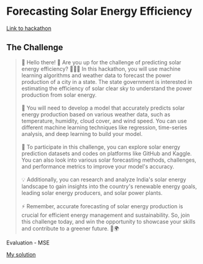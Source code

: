 # Forecasting Solar Energy Efficiency

[Link to hackathon](https://machinehack.com/hackathons/forecasting_solar_energy_efficiency_engage_in_the_challenge_and_win/overview)

## The Challenge
>👋 Hello there! 👀 Are you up for the challenge of predicting solar energy efficiency? 🔮💡🌞 In this hackathon, you will use machine learning algorithms and weather data to forecast the power production of a city in a state. The state government is interested in estimating the efficiency of solar clear sky to understand the power production from solar energy.<br><br>
🧐 You will need to develop a model that accurately predicts solar energy production based on various weather data, such as temperature, humidity, cloud cover, and wind speed. You can use different machine learning techniques like regression, time-series analysis, and deep learning to build your model.<br><br>
🔎 To participate in this challenge, you can explore solar energy prediction datasets and codes on platforms like GitHub and Kaggle. You can also look into various solar forecasting methods, challenges, and performance metrics to improve your model's accuracy.<br><br>
💡 Additionally, you can research and analyze India's solar energy landscape to gain insights into the country's renewable energy goals, leading solar energy producers, and solar power plants.<br><br>
⚡️ Remember, accurate forecasting of solar energy production is crucial for efficient energy management and sustainability. So, join this challenge today, and win the opportunity to showcase your skills and contribute to a greener future. 🌿🌍

Evaluation - MSE

[My solution]()
